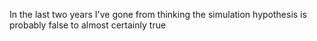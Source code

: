 In the last two years I've gone from thinking the simulation hypothesis is probably false to almost certainly true

